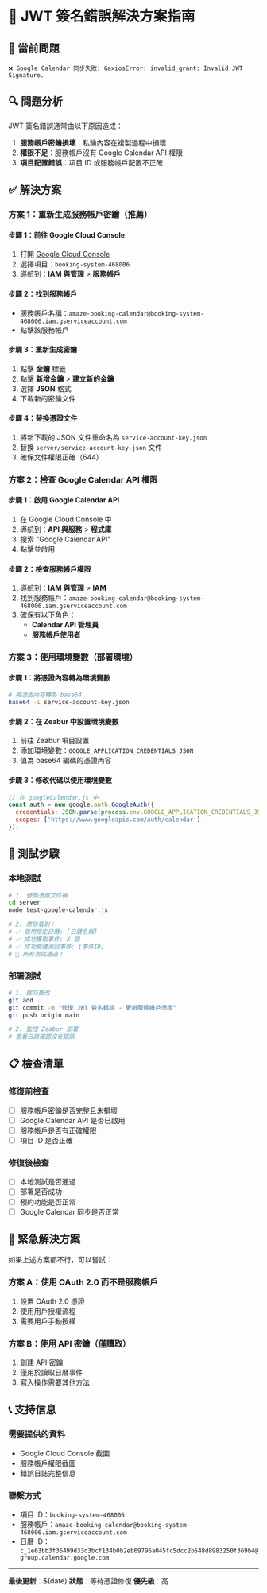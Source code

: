 # 🔧 JWT 簽名錯誤解決方案指南

## 🚨 當前問題
```
❌ Google Calendar 同步失敗: GaxiosError: invalid_grant: Invalid JWT Signature.
```

## 🔍 問題分析
JWT 簽名錯誤通常由以下原因造成：
1. **服務帳戶密鑰損壞**：私鑰內容在複製過程中損壞
2. **權限不足**：服務帳戶沒有 Google Calendar API 權限
3. **項目配置錯誤**：項目 ID 或服務帳戶配置不正確

## ✅ 解決方案

### 方案 1：重新生成服務帳戶密鑰（推薦）

#### 步驟 1：前往 Google Cloud Console
1. 打開 [Google Cloud Console](https://console.cloud.google.com/)
2. 選擇項目：`booking-system-468006`
3. 導航到：**IAM 與管理** > **服務帳戶**

#### 步驟 2：找到服務帳戶
- 服務帳戶名稱：`amaze-booking-calendar@booking-system-468006.iam.gserviceaccount.com`
- 點擊該服務帳戶

#### 步驟 3：重新生成密鑰
1. 點擊 **金鑰** 標籤
2. 點擊 **新增金鑰** > **建立新的金鑰**
3. 選擇 **JSON** 格式
4. 下載新的密鑰文件

#### 步驟 4：替換憑證文件
1. 將新下載的 JSON 文件重命名為 `service-account-key.json`
2. 替換 `server/service-account-key.json` 文件
3. 確保文件權限正確（644）

### 方案 2：檢查 Google Calendar API 權限

#### 步驟 1：啟用 Google Calendar API
1. 在 Google Cloud Console 中
2. 導航到：**API 與服務** > **程式庫**
3. 搜索 "Google Calendar API"
4. 點擊並啟用

#### 步驟 2：檢查服務帳戶權限
1. 導航到：**IAM 與管理** > **IAM**
2. 找到服務帳戶：`amaze-booking-calendar@booking-system-468006.iam.gserviceaccount.com`
3. 確保有以下角色：
   - **Calendar API 管理員**
   - **服務帳戶使用者**

### 方案 3：使用環境變數（部署環境）

#### 步驟 1：將憑證內容轉為環境變數
```bash
# 將憑證內容轉為 base64
base64 -i service-account-key.json
```

#### 步驟 2：在 Zeabur 中設置環境變數
1. 前往 Zeabur 項目設置
2. 添加環境變數：`GOOGLE_APPLICATION_CREDENTIALS_JSON`
3. 值為 base64 編碼的憑證內容

#### 步驟 3：修改代碼以使用環境變數
```javascript
// 在 googleCalendar.js 中
const auth = new google.auth.GoogleAuth({
  credentials: JSON.parse(process.env.GOOGLE_APPLICATION_CREDENTIALS_JSON),
  scopes: ['https://www.googleapis.com/auth/calendar']
});
```

## 🧪 測試步驟

### 本地測試
```bash
# 1. 替換憑證文件後
cd server
node test-google-calendar.js

# 2. 應該看到：
# ✅ 使用指定日曆: [日曆名稱]
# ✅ 成功獲取事件: X 個
# ✅ 成功創建測試事件: [事件ID]
# 🎉 所有測試通過！
```

### 部署測試
```bash
# 1. 提交更改
git add .
git commit -m "修復 JWT 簽名錯誤 - 更新服務帳戶憑證"
git push origin main

# 2. 監控 Zeabur 部署
# 查看日誌確認沒有錯誤
```

## 📋 檢查清單

### 修復前檢查
- [ ] 服務帳戶密鑰是否完整且未損壞
- [ ] Google Calendar API 是否已啟用
- [ ] 服務帳戶是否有正確權限
- [ ] 項目 ID 是否正確

### 修復後檢查
- [ ] 本地測試是否通過
- [ ] 部署是否成功
- [ ] 預約功能是否正常
- [ ] Google Calendar 同步是否正常

## 🚨 緊急解決方案

如果上述方案都不行，可以嘗試：

### 方案 A：使用 OAuth 2.0 而不是服務帳戶
1. 設置 OAuth 2.0 憑證
2. 使用用戶授權流程
3. 需要用戶手動授權

### 方案 B：使用 API 密鑰（僅讀取）
1. 創建 API 密鑰
2. 僅用於讀取日曆事件
3. 寫入操作需要其他方法

## 📞 支持信息

### 需要提供的資料
- Google Cloud Console 截圖
- 服務帳戶權限截圖
- 錯誤日誌完整信息

### 聯繫方式
- 項目 ID：`booking-system-468006`
- 服務帳戶：`amaze-booking-calendar@booking-system-468006.iam.gserviceaccount.com`
- 日曆 ID：`c_1e63bb3f36499d33d3bcf134b0b2eb69796a045fc5dcc2b548d8983250f369b4@group.calendar.google.com`

---

**最後更新**：$(date)
**狀態**：等待憑證修復
**優先級**：高 